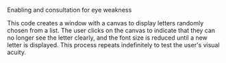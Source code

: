 Enabling and consultation for eye weakness

This code creates a window with a canvas to display letters randomly chosen from a list. The user clicks on the canvas to indicate that they can no longer see the letter clearly, and the font size is reduced until a new letter is displayed. This process repeats indefinitely to test the user's visual acuity.